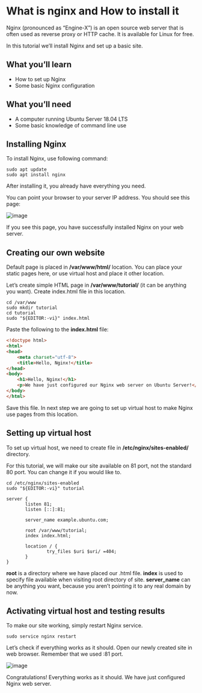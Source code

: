 # What is nginx and How to install it

Nginx (pronounced as “Engine-X”) is an open source web server that is often used as reverse proxy or HTTP cache. It is available for Linux for free.

In this tutorial we’ll install Nginx and set up a basic site.
## What you’ll learn
  + How to set up Nginx
  + Some basic Nginx configuration
## What you’ll need
  + A computer running Ubuntu Server 18.04 LTS
  + Some basic knowledge of command line use
## Installing Nginx
To install Nginx, use following command:

```
sudo apt update
sudo apt install nginx
```
After installing it, you already have everything you need.

You can point your browser to your server IP address. You should see this page:

![image](https://ubuntucommunity.s3.dualstack.us-east-2.amazonaws.com/optimized/2X/7/7504d83a9fe8c09d861b2f7c49e144ac773f0c0d_2_690x288.png)

If you see this page, you have successfully installed Nginx on your web server.

## Creating our own website
Default page is placed in **/var/www/html/** location. You can place your static pages here, or use virtual host and place it other location.

Let’s create simple HTML page in **/var/www/tutorial/** (it can be anything you want). Create index.html file in this location.
```
cd /var/www
sudo mkdir tutorial
cd tutorial
sudo "${EDITOR:-vi}" index.html
```
Paste the following to the **index.html** file:
```html
<!doctype html>
<html>
<head>
    <meta charset="utf-8">
    <title>Hello, Nginx!</title>
</head>
<body>
    <h1>Hello, Nginx!</h1>
    <p>We have just configured our Nginx web server on Ubuntu Server!</p>
</body>
</html>
```
Save this file. In next step we are going to set up virtual host to make Nginx use pages from this location.
## Setting up virtual host
To set up virtual host, we need to create file in **/etc/nginx/sites-enabled/** directory.

For this tutorial, we will make our site available on 81 port, not the standard 80 port. You can change it if you would like to.
```
cd /etc/nginx/sites-enabled
sudo "${EDITOR:-vi}" tutorial
```
```
server {
       listen 81;
       listen [::]:81;

       server_name example.ubuntu.com;

       root /var/www/tutorial;
       index index.html;

       location / {
               try_files $uri $uri/ =404;
       }
}
```
**root** is a directory where we have placed our .html file. **index** is used to specify file available when visiting root directory of site. **server_name** can be anything you want, because you aren’t pointing it to any real domain by now.
## Activating virtual host and testing results
To make our site working, simply restart Nginx service.

```
sudo service nginx restart
```
Let’s check if everything works as it should. Open our newly created site in web browser. Remember that we used :81 port.

![image](https://ubuntucommunity.s3.dualstack.us-east-2.amazonaws.com/optimized/2X/c/c541cea4fdab6269a04523060021728a0965e93e_2_690x288.png)

Congratulations! Everything works as it should. We have just configured Nginx web server.





